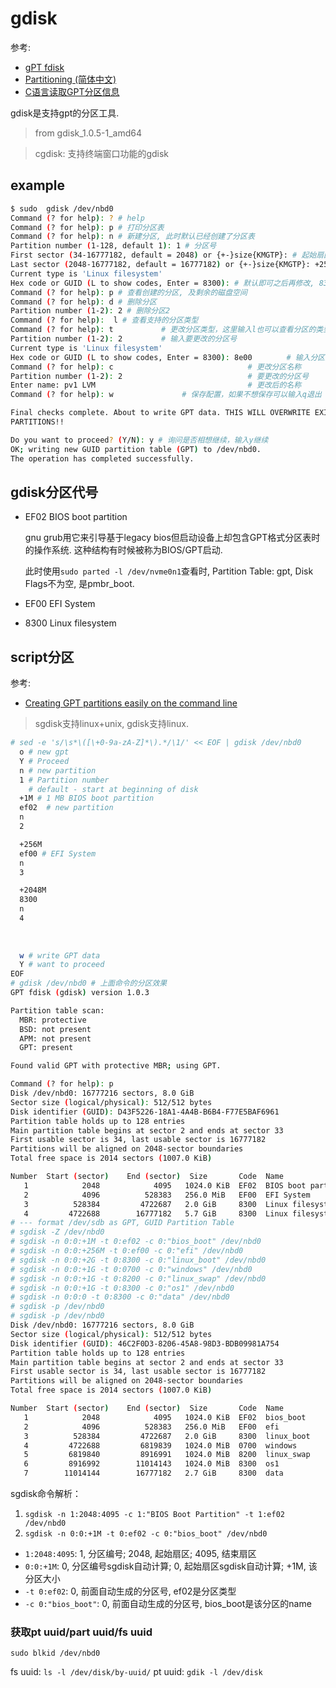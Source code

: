 # gdisk
参考:
- [gPT fdisk](https://wiki.archlinux.org/index.php/GPT_fdisk_(%E7%AE%80%E4%BD%93%E4%B8%AD%E6%96%87))
- [Partitioning (简体中文)](https://wiki.archlinux.org/index.php/Partitioning_(%E7%AE%80%E4%BD%93%E4%B8%AD%E6%96%87))
- [C语言读取GPT分区信息](https://blog.csdn.net/qq_37734256/article/details/88384750)

gdisk是支持gpt的分区工具.

> from gdisk_1.0.5-1_amd64

> cgdisk: 支持终端窗口功能的gdisk

## example
```bash
$ sudo  gdisk /dev/nbd0
Command (? for help): ? # help
Command (? for help): p # 打印分区表
Command (? for help): n # 新建分区, 此时默认已经创建了分区表
Partition number (1-128, default 1): 1 # 分区号
First sector (34-16777182, default = 2048) or {+-}size{KMGTP}: # 起始扇区
Last sector (2048-16777182, default = 16777182) or {+-}size{KMGTP}: +256M # 新分区的大小
Current type is 'Linux filesystem'
Hex code or GUID (L to show codes, Enter = 8300): # 默认即可之后再修改, 8300是用于格式化成ext4/xfs等linux文件系统用的
Command (? for help): p # 查看创建的分区, 及剩余的磁盘空间
Command (? for help): d # 删除分区
Partition number (1-2): 2 # 删除分区2
Command (? for help):  l # 查看支持的分区类型
Command (? for help): t 　　　  　 # 更改分区类型，这里输入l也可以查看分区的类型
Partition number (1-2): 2 　　　　 # 输入要更改的分区号
Current type is 'Linux filesystem'
Hex code or GUID (L to show codes, Enter = 8300): 8e00　　　　 # 输入分区类型的编号 
Command (? for help): c                              # 更改分区名称
Partition number (1-2): 2                            # 要更改的分区号
Enter name: pv1 LVM                                  # 更改后的名称
Command (? for help): w 　　　　　　　　 # 保存配置，如果不想保存可以输入q退出

Final checks complete. About to write GPT data. THIS WILL OVERWRITE EXISTING
PARTITIONS!!

Do you want to proceed? (Y/N): y # 询问是否相想继续，输入y继续
OK; writing new GUID partition table (GPT) to /dev/nbd0.
The operation has completed successfully.
```

## gdisk分区代号
- EF02  BIOS boot partition

    gnu grub用它来引导基于legacy bios但启动设备上却包含GPT格式分区表时的操作系统. 这种结构有时候被称为BIOS/GPT启动.

    此时使用`sudo parted -l /dev/nvme0n1`查看时, Partition Table: gpt, Disk Flags不为空, 是pmbr_boot. 

- EF00  EFI System
- 8300  Linux filesystem

## script分区
参考:
- [Creating GPT partitions easily on the command line](https://suntong.github.io/blogs/2015/12/26/creating-gpt-partitions-easily-on-the-command-line/)

> sgdisk支持linux+unix, gdisk支持linux.

```bash
# sed -e 's/\s*\([\+0-9a-zA-Z]*\).*/\1/' << EOF | gdisk /dev/nbd0
  o # new gpt
  Y # Proceed
  n # new partition
  1 # Partition number
    # default - start at beginning of disk
  +1M # 1 MB BIOS boot partition
  ef02  # new partition
  n
  2

  +256M
  ef00 # EFI System
  n
  3

  +2048M
  8300
  n
  4
  
  
  
  w # write GPT data
  Y # want to proceed
EOF
# gdisk /dev/nbd0 # 上面命令的分区效果
GPT fdisk (gdisk) version 1.0.3

Partition table scan:
  MBR: protective
  BSD: not present
  APM: not present
  GPT: present

Found valid GPT with protective MBR; using GPT.

Command (? for help): p
Disk /dev/nbd0: 16777216 sectors, 8.0 GiB
Sector size (logical/physical): 512/512 bytes
Disk identifier (GUID): D43F5226-18A1-4A4B-B6B4-F77E5BAF6961
Partition table holds up to 128 entries
Main partition table begins at sector 2 and ends at sector 33
First usable sector is 34, last usable sector is 16777182
Partitions will be aligned on 2048-sector boundaries
Total free space is 2014 sectors (1007.0 KiB)

Number  Start (sector)    End (sector)  Size       Code  Name
   1            2048            4095   1024.0 KiB  EF02  BIOS boot partition
   2            4096          528383   256.0 MiB   EF00  EFI System
   3          528384         4722687   2.0 GiB     8300  Linux filesystem
   4         4722688        16777182   5.7 GiB     8300  Linux filesystem
# --- format /dev/sdb as GPT, GUID Partition Table
# sgdisk -Z /dev/nbd0
# sgdisk -n 0:0:+1M -t 0:ef02 -c 0:"bios_boot" /dev/nbd0
# sgdisk -n 0:0:+256M -t 0:ef00 -c 0:"efi" /dev/nbd0
# sgdisk -n 0:0:+2G -t 0:8300 -c 0:"linux_boot" /dev/nbd0
# sgdisk -n 0:0:+1G -t 0:0700 -c 0:"windows" /dev/nbd0
# sgdisk -n 0:0:+1G -t 0:8200 -c 0:"linux_swap" /dev/nbd0
# sgdisk -n 0:0:+1G -t 0:8300 -c 0:"os1" /dev/nbd0
# sgdisk -n 0:0:0 -t 0:8300 -c 0:"data" /dev/nbd0
# sgdisk -p /dev/nbd0
# sgdisk -p /dev/nbd0
Disk /dev/nbd0: 16777216 sectors, 8.0 GiB
Sector size (logical/physical): 512/512 bytes
Disk identifier (GUID): 46C2F0D3-8206-45A8-98D3-BDB09981A754
Partition table holds up to 128 entries
Main partition table begins at sector 2 and ends at sector 33
First usable sector is 34, last usable sector is 16777182
Partitions will be aligned on 2048-sector boundaries
Total free space is 2014 sectors (1007.0 KiB)

Number  Start (sector)    End (sector)  Size       Code  Name
   1            2048            4095   1024.0 KiB  EF02  bios_boot
   2            4096          528383   256.0 MiB   EF00  efi
   3          528384         4722687   2.0 GiB     8300  linux_boot
   4         4722688         6819839   1024.0 MiB  0700  windows
   5         6819840         8916991   1024.0 MiB  8200  linux_swap
   6         8916992        11014143   1024.0 MiB  8300  os1
   7        11014144        16777182   2.7 GiB     8300  data
```

sgdisk命令解析：
1. `sgdisk -n 1:2048:4095 -c 1:"BIOS Boot Partition" -t 1:ef02 /dev/nbd0`
1. `sgdisk -n 0:0:+1M -t 0:ef02 -c 0:"bios_boot" /dev/nbd0`

- `1:2048:4095`: 1, 分区编号; 2048, 起始扇区; 4095, 结束扇区
- `0:0:+1M`: 0, 分区编号sgdisk自动计算; 0, 起始扇区sgdisk自动计算; +1M, 该分区大小
- `-t 0:ef02`: 0, 前面自动生成的分区号, ef02是分区类型
- `-c 0:"bios_boot"`: 0, 前面自动生成的分区号, bios_boot是该分区的name

### 获取pt uuid/part uuid/fs uuid
`sudo blkid /dev/nbd0`

fs uuid: `ls -l /dev/disk/by-uuid/`
pt uuid: `gdik -l /dev/disk`